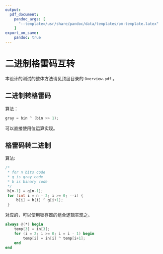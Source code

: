 ```yaml
---
output:
  pdf_document:
    pandoc_args: [
      "--template=/usr/share/pandoc/data/templates/pm-template.latex"
    ]
export_on_save:
    pandoc: true
---
```

# 二进制格雷码互转

本设计的测试的整体方法请见顶层目录的 `Overview.pdf` 。

## 二进制转格雷码

算法：
```c
gray = bin ^ (bin >> 1);
```

可以直接使用位运算实现。

## 格雷码转二进制

算法:

```c
/*
 * for n bits code 
 * g is gray code 
 * b is binary code
 */ 
 b[n-1] = g[n-1];
 for (int i = n - 2; i >= 0; --i) {
     b[i] = b[i] ^ g[i+1];
 }

```

对应的，可以使用锁存器的组合逻辑实现之。

```verilog
always @(*) begin
    temp[3] = in[3];
    for (i = 2; i >= 0; i = i - 1) begin
        temp[i] = in[i] ^ temp[i+1];
    end    
end
```

